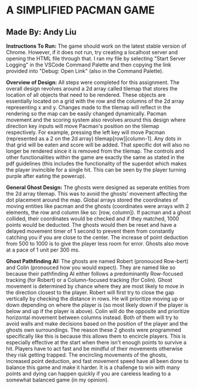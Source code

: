 # A SIMPLIFIED PACMAN GAME
## Made By: Andy Liu

**Instructions To Run:** The game should work on the latest stable version of Chrome. However, if it does not run, 
try creating a localhost server and opening the HTML file through that. I ran my file by selecting "Start Server Logging" 
in the VSCode Command Palette and then copying the link provided into "Debug: Open Link" (also in the Command Palette).

**Overview of Design:** 
All steps were completed for this assignment. The overall design revolves around a 2d array called tilemap that stores 
the location of all objects that need to be rendered. These objects are essentially located on a grid with the row and
the columns of the 2d array representing x and y. Changes made to the tilemap will reflect in the rendering so the map
can be easily changed dynamically. Pacman movement and the scoring system also revolves around this design where 
direction key inputs will move Pacman's position on the tilemap respectively. For example, pressing the left key will 
move Pacman (represented as a 2 on the 2d array) tilemap[row][column-1]. Any dots in that grid will be eaten and score 
will be added. That specific dot will also no longer be rendered since it is removed from the tilemap. The controls and 
other functionalities within the game are exactly the same as stated in the pdf guidelines (this includes the functionality 
of the superdot which makes the player invincible for a single hit. This can be seen by the player turning purple after 
eating the powerup).

**General Ghost Design:** 
The ghosts were designed as seperate entities from the 2d array tilemap. This was to avoid the ghosts' movement affecting
the dot placement around the map. Global arrays stored the coordinates of moving entities like pacman and the ghosts 
(coordinates were arrays with 2 elements, the row and column like so: [row, column]). If pacman and a ghost collided, 
their coordinates would be checked and if they matched, 1000 points would be deducted. The ghosts would then be reset 
and have a delayed movement timer of 1 second to prevent them from constantly catching you if you are close to the center. 
The increase of point deduction from 500 to 1000 is to give the player less room for error. Ghosts also move at a pace of 
1 unit per 300 ms.

**Ghost Pathfinding AI:** 
The ghosts are named Robert (pronouced Row-bert) and Colin (pronouced how you would expect). They are named like so because 
their pathfinding AI either follows a predominantly Row-focused tracking (for Robert) or a Column-focused tracking (for Colin). 
Ghost movement is determined by chance where they are most likely to move in the direction closest to the player.
Robert will first try to close the gap vertically by checking the distance in rows. He will prioritize moving up or down 
depending on where the player is (so most likely down if the player is below and up if the player is above). Colin will 
do the opposite and prioritize horizontal movement between columns instead. Both of them will try to avoid walls and make
decisions based on the position of the player and the ghosts own surroundings. The reason these 2 ghosts were programmed 
specifically like this is because this allows them to encircle players. This is especially effective at the start when
there isn't enough points to survive a hit. Players have to act fast and be mindful of their movements otherwise they 
risk getting trapped. The encircling movements of the ghosts, increased point deduction, and fast movement speed have
all been done to balance this game and make it harder. It is a challenge to win with many points and dying can happen
quickly if you are careless leading to a somewhat balanced game (in my opinion).
